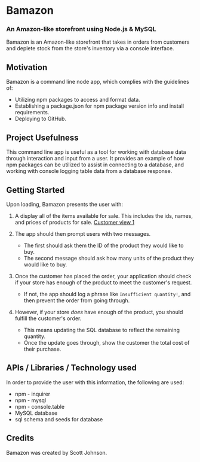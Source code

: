 # Bamazon
### An Amazon-like storefront using Node.js &amp; MySQL

Bamazon is an Amazon-like storefront that takes in orders from customers and deplete stock from the store's inventory via a console interface.

## Motivation
Bamazon is a command line node app, which complies with the guidelines of:
* Utilizing npm packages to access and format data.
* Establishing a package.json for npm package version info and install requirements.
* Deploying to GitHub.

## Project Usefulness
This command line app is useful as a tool for working with database data through interaction and input from a user.  It provides an example of how npm packages can be utilized to assist in connecting to a database, and working with console logging table data from a database response.

## Getting Started
Upon loading, Bamazon presents the user with:

1.  A display all of the items available for sale.  This includes the ids, names, and prices of products for sale.
[Customer view 1](/assets/ScreenShot-bamCust1.png|alt=customer_view_1)

6. The app should then prompt users with two messages.

   * The first should ask them the ID of the product they would like to buy.
   * The second message should ask how many units of the product they would like to buy.

7. Once the customer has placed the order, your application should check if your store has enough of the product to meet the customer's request.

   * If not, the app should log a phrase like `Insufficient quantity!`, and then prevent the order from going through.

8. However, if your store _does_ have enough of the product, you should fulfill the customer's order.
   * This means updating the SQL database to reflect the remaining quantity.
   * Once the update goes through, show the customer the total cost of their purchase.

## APIs / Libraries / Technology used
In order to provide the user with this information, the following are used:

* npm - inquirer
* npm - mysql
* npm - console.table
* MySQL database
* sql schema and seeds for database

## Credits
Bamazon was created by Scott Johnson.